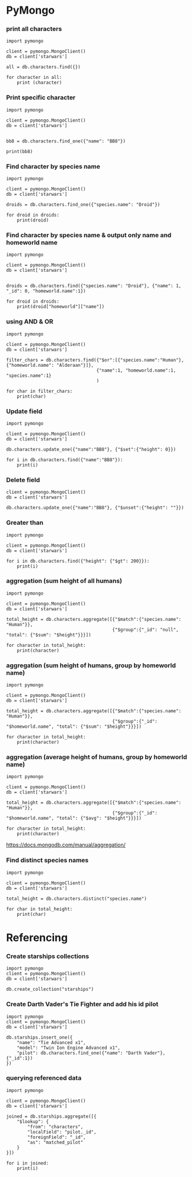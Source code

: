 # PyMongo

### print all characters
````
import pymongo

client = pymongo.MongoClient()
db = client['starwars']

all = db.characters.find({})

for character in all:
    print (character)
````

### Print specific character
````
import pymongo

client = pymongo.MongoClient()
db = client['starwars']


bb8 = db.characters.find_one({"name": "BB8"})

print(bb8)

````

### Find character by species name
````
import pymongo

client = pymongo.MongoClient()
db = client['starwars']

droids = db.characters.find_one({"species.name": "Droid"})

for droid in droids:
    print(droid)
````


### Find character by species name & output only name and homeworld name
````
import pymongo

client = pymongo.MongoClient()
db = client['starwars']


droids = db.characters.find({"species.name": "Droid"}, {"name": 1, "_id": 0, "homeworld.name":1})

for droid in droids:
    print(droid["homeworld"]["name"])
````

### using AND & OR
````
import pymongo

client = pymongo.MongoClient()
db = client['starwars']

filter_chars = db.characters.find({"$or":[{"species.name":"Human"}, {"homeworld.name": "Alderaan"}]},
                                  {"name":1, "homeworld.name":1, "species.name":1}
                                  )

for char in filter_chars:
    print(char)
````

### Update field
````
import pymongo

client = pymongo.MongoClient()
db = client['starwars']

db.characters.update_one({"name":"BB8"}, {"$set":{"height": 0}})

for i in db.characters.find({"name":"BB8"}):
    print(i)

````
### Delete field
````
client = pymongo.MongoClient()
db = client['starwars']

db.characters.update_one({"name":"BB8"}, {"$unset":{"height": ""}})

````
### Greater than
````
import pymongo

client = pymongo.MongoClient()
db = client['starwars']

for i in db.characters.find({"height": {"$gt": 200}}):
    print(i)

````
### aggregation (sum height of all humans)
````
import pymongo

client = pymongo.MongoClient()
db = client['starwars']

total_height = db.characters.aggregate([{"$match":{"species.name": "Human"}},
                                        {"$group":{"_id": "null", "total": {"$sum": "$height"}}}])

for character in total_height:
    print(character)
````
### aggregation (sum height of humans, group by homeworld name)
````
import pymongo

client = pymongo.MongoClient()
db = client['starwars']

total_height = db.characters.aggregate([{"$match":{"species.name": "Human"}},
                                        {"$group":{"_id": "$homeworld.name", "total": {"$sum": "$height"}}}])

for character in total_height:
    print(character)
````
### aggregation (average height of humans, group by homeworld name)
````
import pymongo

client = pymongo.MongoClient()
db = client['starwars']

total_height = db.characters.aggregate([{"$match":{"species.name": "Human"}},
                                        {"$group":{"_id": "$homeworld.name", "total": {"$avg": "$height"}}}])

for character in total_height:
    print(character)
````
 https://docs.mongodb.com/manual/aggregation/


### Find distinct species names
````
import pymongo

client = pymongo.MongoClient()
db = client['starwars']

total_height = db.characters.distinct("species.name")

for char in total_height:
    print(char)
````
# Referencing

### Create starships collections
````
import pymongo
client = pymongo.MongoClient()
db = client['starwars']

db.create_collection("starships")
````
### Create Darth Vader's Tie Fighter and add his id pilot
````
import pymongo
client = pymongo.MongoClient()
db = client['starwars']

db.starships.insert_one({
    "name": "Tie Advanced x1",
    "model": "Twin Ion Engine Advanced x1",
    "pilot": db.characters.find_one({"name": "Darth Vader"}, {"_id":1})
})
````
### querying referenced data
````
import pymongo

client = pymongo.MongoClient()
db = client['starwars']

joined = db.starships.aggregate([{
    "$lookup": {
        "from": "characters",
        "localField": "pilot._id",
        "foreignField": "_id",
        "as": "matched_pilot"
    }
}])

for i in joined:
    print(i)
  ````

